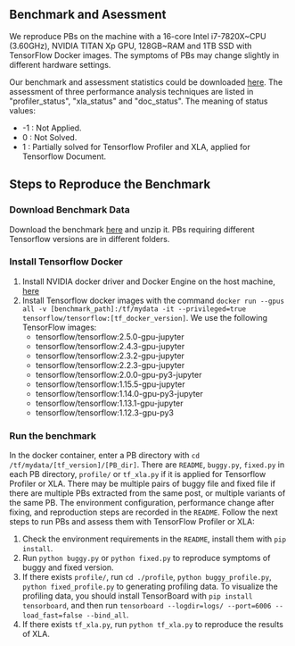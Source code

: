 ## Benchmark and Asessment
We reproduce PBs on the machine with a 16-core Intel i7-7820X~CPU (3.60GHz), NVIDIA TITAN Xp GPU, 128GB~RAM and 1TB SSD with TensorFlow Docker images.
The symptoms of PBs may change slightly in different hardware settings.

Our benchmark and assessment statistics could be downloaded [here](https://github.com/DLPerf/DLPerf.github.io/tree/main/benchmark/benchmark.csv).
The assessment of three performance analysis techniques are listed in "profiler_status", "xla_status" and "doc_status". The meaning of status values:
- -1 : Not Applied.
- 0 : Not Solved.
- 1 : Partially solved for Tensorflow Profiler and XLA, applied for Tensorflow Document.

## Steps to Reproduce the Benchmark
### Download Benchmark Data
Download the benchmark [here](www) and unzip it.
PBs requiring different Tensorflow versions are in different folders.

### Install Tensorflow Docker
1. Install NVIDIA docker driver and Docker Engine on the host machine, [here](https://github.com/NVIDIA/nvidia-docker/wiki/Frequently-Asked-Questions#how-do-i-install-the-nvidia-driver)
2. Install Tensorflow docker images with the command `docker run --gpus all -v [benchmark_path]:/tf/mydata -it --privileged=true tensorflow/tensorflow:[tf_docker_version]`. We use the following TensorFlow images:
   - tensorflow/tensorflow:2.5.0-gpu-jupyter
   - tensorflow/tensorflow:2.4.3-gpu-jupyter
   - tensorflow/tensorflow:2.3.2-gpu-jupyter
   - tensorflow/tensorflow:2.2.3-gpu-jupyter
   - tensorflow/tensorflow:2.0.0-gpu-py3-jupyter
   - tensorflow/tensorflow:1.15.5-gpu-jupyter
   - tensorflow/tensorflow:1.14.0-gpu-py3-jupyter
   - tensorflow/tensorflow:1.13.1-gpu-jupyter
   - tensorflow/tensorflow:1.12.3-gpu-py3


### Run the benchmark
In the docker container, enter a PB directory with `cd /tf/mydata/[tf_version]/[PB_dir]`. There are `README`, `buggy.py`, `fixed.py` in each PB directory, `profile/` or `tf_xla.py` if it is applied for Tensorflow Profiler or XLA.
There may be multiple pairs of buggy file and fixed file if there are multiple PBs extracted from the same post, or multiple variants of the same PB.
The environment configuration, performance change after fixing, and reproduction steps are recorded in the `README`.
Follow the next steps to run PBs and assess them with TensorFlow Profiler or XLA:
1. Check the environment requirements in the `README`, install them with `pip install`.
2. Run `python buggy.py` or `python fixed.py` to reproduce symptoms of buggy and fixed version. 
3. If there exists `profile/`, run  `cd ./profile`,  `python buggy_profile.py`, `python fixed_profile.py` to generating profiling data. To visualize the profiling data, you should install TensorBoard with `pip install tensorboard`, and then run `tensorboard --logdir=logs/ --port=6006 --load_fast=false --bind_all`.
4. If there exists `tf_xla.py`, run  `python tf_xla.py` to reproduce the results of XLA.
